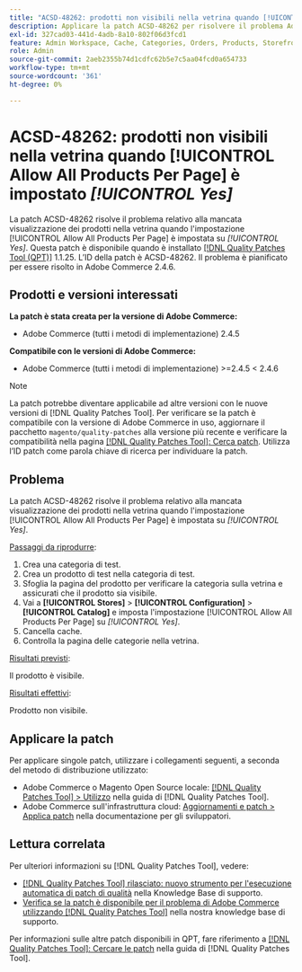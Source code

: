 ```yaml
---
title: "ACSD-48262: prodotti non visibili nella vetrina quando [!UICONTROL Allow All Products Per Page] è impostato [!UICONTROL Yes]"
description: Applicare la patch ACSD-48262 per risolvere il problema Adobe Commerce per cui i prodotti non sono visibili nella vetrina quando l'impostazione [!UICONTROL Allow All Products Per Page] è impostata su [!UICONTROL Yes].
exl-id: 327cad03-441d-4adb-8a10-802f06d3fcd1
feature: Admin Workspace, Cache, Categories, Orders, Products, Storefront
role: Admin
source-git-commit: 2aeb2355b74d1cdfc62b5e7c5aa04fcd0a654733
workflow-type: tm+mt
source-wordcount: '361'
ht-degree: 0%

---
```


# ACSD-48262: prodotti non visibili nella vetrina quando [!UICONTROL Allow All Products Per Page] è impostato *[!UICONTROL Yes]*

La patch ACSD-48262 risolve il problema relativo alla mancata visualizzazione dei prodotti nella vetrina quando l&#39;impostazione [!UICONTROL Allow All Products Per Page] è impostata su *[!UICONTROL Yes]*. Questa patch è disponibile quando è installato [[!DNL Quality Patches Tool (QPT)]](/help/announcements/adobe-commerce-announcements/magento-quality-patches-released-new-tool-to-self-serve-quality-patches.md) 1.1.25. L’ID della patch è ACSD-48262. Il problema è pianificato per essere risolto in Adobe Commerce 2.4.6.

## Prodotti e versioni interessati

**La patch è stata creata per la versione di Adobe Commerce:**

* Adobe Commerce (tutti i metodi di implementazione) 2.4.5

**Compatibile con le versioni di Adobe Commerce:**

* Adobe Commerce (tutti i metodi di implementazione) >=2.4.5 &lt; 2.4.6

>[!NOTE]
>
>La patch potrebbe diventare applicabile ad altre versioni con le nuove versioni di [!DNL Quality Patches Tool]. Per verificare se la patch è compatibile con la versione di Adobe Commerce in uso, aggiornare il pacchetto `magento/quality-patches` alla versione più recente e verificare la compatibilità nella pagina [[!DNL Quality Patches Tool]: Cerca patch](https://experienceleague.adobe.com/tools/commerce-quality-patches/index.html). Utilizza l’ID patch come parola chiave di ricerca per individuare la patch.

## Problema

La patch ACSD-48262 risolve il problema relativo alla mancata visualizzazione dei prodotti nella vetrina quando l&#39;impostazione [!UICONTROL Allow All Products Per Page] è impostata su *[!UICONTROL Yes]*.

<u>Passaggi da riprodurre</u>:

1. Crea una categoria di test.
1. Crea un prodotto di test nella categoria di test.
1. Sfoglia la pagina del prodotto per verificare la categoria sulla vetrina e assicurati che il prodotto sia visibile.
1. Vai a **[!UICONTROL Stores]** > **[!UICONTROL Configuration]** > **[!UICONTROL Catalog]** e imposta l&#39;impostazione [!UICONTROL Allow All Products Per Page] su *[!UICONTROL Yes]*.
1. Cancella cache.
1. Controlla la pagina delle categorie nella vetrina.

<u>Risultati previsti</u>:

Il prodotto è visibile.

<u>Risultati effettivi</u>:

Prodotto non visibile.

## Applicare la patch

Per applicare singole patch, utilizzare i collegamenti seguenti, a seconda del metodo di distribuzione utilizzato:

* Adobe Commerce o Magento Open Source locale: [[!DNL Quality Patches Tool] > Utilizzo](https://experienceleague.adobe.com/docs/commerce-operations/tools/quality-patches-tool/usage.html) nella guida di [!DNL Quality Patches Tool].
* Adobe Commerce sull&#39;infrastruttura cloud: [Aggiornamenti e patch > Applica patch](https://experienceleague.adobe.com/en/docs/commerce-cloud-service/user-guide/develop/upgrade/apply-patches) nella documentazione per gli sviluppatori.


## Lettura correlata

Per ulteriori informazioni su [!DNL Quality Patches Tool], vedere:

* [[!DNL Quality Patches Tool] rilasciato: nuovo strumento per l&#39;esecuzione automatica di patch di qualità](/help/announcements/adobe-commerce-announcements/magento-quality-patches-released-new-tool-to-self-serve-quality-patches.md) nella Knowledge Base di supporto.
* [Verifica se la patch è disponibile per il problema di Adobe Commerce utilizzando  [!DNL Quality Patches Tool]](/help/support-tools/patches-available-in-qpt-tool/check-patch-for-magento-issue-with-magento-quality-patches.md) nella nostra knowledge base di supporto.

Per informazioni sulle altre patch disponibili in QPT, fare riferimento a [[!DNL Quality Patches Tool]: Cercare le patch](https://experienceleague.adobe.com/tools/commerce-quality-patches/index.html) nella guida di [!DNL Quality Patches Tool].
